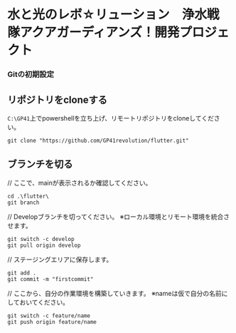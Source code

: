 # 水と光のレボ☆リューション　浄水戦隊アクアガーディアンズ！開発プロジェクト

### Gitの初期設定
## リポジトリをcloneする
`C:\GP41`上でpowershellを立ち上げ、リモートリポジトリをcloneしてください。
```
git clone "https://github.com/GP41revolution/flutter.git"
```
## ブランチを切る

// ここで、mainが表示されるか確認してください。
```
cd .\flutter\
git branch
```
// Developブランチを切ってください。
※ローカル環境とリモート環境を統合させます。
```
git switch -c develop
git pull origin develop
```
// ステージングエリアに保存します。
```
git add .
git commit -m "firstcommit"
```
// ここから、自分の作業環境を構築していきます。
※nameは仮で自分の名前にしておいてください。
```
git switch -c feature/name
git push origin feature/name
```
